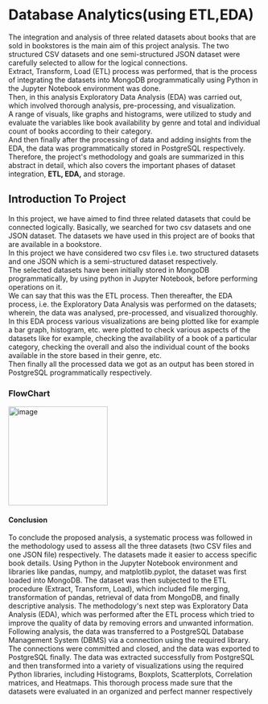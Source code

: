 # __Database Analytics(using ETL,EDA)__

The integration and analysis of three related
datasets about books that are sold in bookstores is the main
aim of this project analysis. The two structured CSV datasets
and one semi-structured JSON dataset were carefully selected
to allow for the logical connections.<br> Extract, Transform, Load
(ETL) process was performed, that is the process of integrating
the datasets into MongoDB programmatically using Python in
the Jupyter Notebook environment was done. <br>Then, in this
analysis Exploratory Data Analysis (EDA) was carried out, which
involved thorough analysis, pre-processing, and visualization.<br> A
range of visuals, like graphs and histograms, were utilized to
study and evaluate the variables like book availability by genre
and total and individual count of books according to their
category.<br> And then finally after the processing of data and
adding insights from the EDA, the data was programmatically
stored in PostgreSQL respectively.<br> Therefore, the project's
methodology and goals are summarized in this abstract in
detail, which also covers the important phases of dataset
integration, __ETL, EDA,__ and storage.

## __Introduction To Project__ <br>
In this project, we have aimed to find three related datasets
that could be connected logically. Basically, we searched for
two csv datasets and one JSON dataset. The datasets we have
used in this project are of books that are available in a
bookstore.<br>
In this project we have considered two csv files i.e. two
structured datasets and one JSON which is a semi-structured
dataset respectively. <br> The selected datasets have been initially
stored in MongoDB programmatically, by using python in
Jupyter Notebook, before performing operations on it. <br>  We can
say that this was the ETL process. Then thereafter, the EDA
process, i.e. the Exploratory Data Analysis was performed on
the datasets; wherein, the data was analysed, pre-processed,
and visualized thoroughly. <br> In this EDA process various
visualizations are being plotted like for example a bar graph,
histogram, etc. were plotted to check various aspects of the
datasets like for example, checking the availability of a book of
a particular category, checking the overall and also the
individual count of the books available in the store based in
their genre, etc. <br> Then finally all the processed data we got as
an output has been stored in PostgreSQL programmatically
respectively.

### __FlowChart__
<img width="197" alt="image" src="https://github.com/user-attachments/assets/5fa7f2fa-d9a6-4730-ae83-55ef008ffc7a">

#### __Conclusion__<br>
To conclude the proposed analysis, a systematic process was
followed in the methodology used to assess all the three
datasets (two CSV files and one JSON file) respectively. The
datasets made it easier to access specific book details. Using
Python in the Jupyter Notebook environment and libraries like
pandas, numpy, and matplotlib.pyplot, the dataset was first
loaded into MongoDB. The dataset was then subjected to the
ETL procedure (Extract, Transform, Load), which included file
merging, transformation of pandas, retrieval of data from
MongoDB, and finally descriptive analysis.
The methodology's next step was Exploratory Data Analysis
(EDA), which was performed after the ETL process which tried
to improve the quality of data by removing errors and
unwanted information. Following analysis, the data was
transferred to a PostgreSQL Database Management System
(DBMS) via a connection using the required library. The
connections were committed and closed, and the data was
exported to PostgreSQL finally.
The data was extracted successfully from PostgreSQL and then
transformed into a variety of visualizations using the required
Python libraries, including Histograms, Boxplots, Scatterplots,
Correlation matrices, and Heatmaps. This thorough process
made sure that the datasets were evaluated in an organized
and perfect manner respectively

